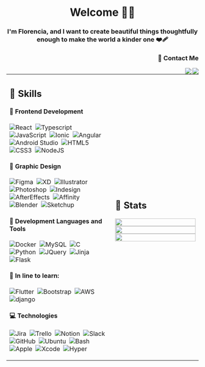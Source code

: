 <h1 align="center">Welcome 👋😊</h1>
<h3 align="center">I'm Florencia, and I want to create beautiful things thoughtfully enough to make the world a kinder one ❤️‍🩹</h3>
<h3 align="right">💬 Contact Me</h4>

[<img align="right" src="https://img.shields.io/badge/Gmail-seashell?&style=for-the-badge&logo=gmail&logoColor=red"/>](mailto:florelysmestre@gmail.com)
[<img align="right" src="https://img.shields.io/badge/Linkedin-aliceblue?&style=for-the-badge&logo=linkedin&logoColor=blue"/>](https://www.linkedin.com/in/florencialys/)


<table width=100%>
<tr>
   <td width=55%>
    
## 🌻 Skills

#### 🚀 Frontend Development

![React](https://img.shields.io/badge/React-ghostwhite?style=flat&logo=react&logoColor=dodgerblue)&nbsp;
![Typescript](https://img.shields.io/badge/Typescript-dodgerblue?style=flat&logo=typescript&logoColor=white)&nbsp;
![JavaScript](https://img.shields.io/badge/JavaScript-%23F7DF1E?style=flat&logo=javascript&logoColor=black)&nbsp;
![Ionic](https://img.shields.io/badge/Ionic-ghostwhite?style=flat&logo=ionic&logoColor=dodgerblue)&nbsp;
![Angular](https://img.shields.io/badge/Angular-red?style=flat&logo=angular&logoColor=white)&nbsp;
![Android Studio](https://img.shields.io/badge/Android_Studio-ghostwhite?style=flat&logo=androidstudio&logoColor=dodgerblue)&nbsp;
![HTML5](https://img.shields.io/badge/HTML5-orangered?style=flat&logo=html5&logoColor=white)&nbsp;
![CSS3](https://img.shields.io/badge/CSS3-blue?style=flat&logo=css3&logoColor=white)&nbsp;
![NodeJS](https://img.shields.io/badge/Node.js-%234ea94b?style=flat&logo=node.js&logoColor=ivory)&nbsp;

#### 🌈 Graphic Design

![Figma](https://img.shields.io/badge/Figma-232F3E?style=flat&logo=figma&logoColor=deeppink)&nbsp;
![XD](https://img.shields.io/badge/Adobe_Xd-purple?style=flat&logo=adobexd&logoColor=violet)&nbsp;
![Illustrator](https://img.shields.io/badge/Illustrator-sienna?style=flat&logo=adobeillustrator&logoColor=sandybrown)&nbsp;
![Photoshop](https://img.shields.io/badge/Photoshop-midnightblue?style=flat&logo=adobephotoshop&logoColor=cornflowerblue)&nbsp;
![Indesign](https://img.shields.io/badge/Indesign-darkred?style=flat&logo=adobeindesign&logoColor=cherry)&nbsp;
![AfterEffects](https://img.shields.io/badge/After_Effects-indigo?style=flat&logo=adobeaftereffects&logoColor=plum)&nbsp;
![Affinity](https://img.shields.io/badge/Affinity-232F3E?style=flat&logo=affinity&logoColor=dodgerblue)&nbsp;
![Blender](https://img.shields.io/badge/blender-232F3E?style=flat&logo=blender&logoColor=orange)&nbsp;
![Sketchup](https://img.shields.io/badge/SketchUp-232F3E?style=flat&logo=sketchup&logoColor=red)&nbsp;

#### 🔨 Development Languages and Tools

![Docker](https://img.shields.io/badge/Docker-ghostwhite?style=flat&logo=docker&logoColor=dodgerblue)&nbsp;
![MySQL](https://img.shields.io/badge/MySQL-seashell?style=flat&logo=mysql&logoColor=blue)&nbsp;
![C](https://img.shields.io/badge/C-ghostwhite?style=flat&logo=c&logoColor=blue)&nbsp;
![Python](https://img.shields.io/badge/Python-ghostwhite?style=flat&logo=python&logoColor=%23F7DF1E)&nbsp;
![JQuery](https://img.shields.io/badge/JQuery-ghostwhite?style=flat&logo=jquery&logoColor=blue)&nbsp;
![Jinja](https://img.shields.io/badge/Jinja-seashell?style=flat&logo=jinja&logoColor=red)&nbsp;
![Flask](https://img.shields.io/badge/Flask-red?style=flat&logo=flask&logoColor=black)&nbsp;

#### 🌱 In line to learn:

![Flutter](https://img.shields.io/badge/Flutter-blue?style=flat&logo=flutter&logoColor=lightblue)&nbsp;
![Bootstrap](https://img.shields.io/badge/Bootstrap-%23563D7C?style=flat&logo=bootstrap&logoColor=white)&nbsp;
![AWS](https://img.shields.io/badge/Amazon_AWS-orange?style=flat&logo=amazon-aws&logoColor=black)&nbsp;
![django](https://img.shields.io/badge/django-darkgreen?style=flat&logo=django&logoColor=black)&nbsp;

#### 💻 Technologies

![Jira](https://img.shields.io/badge/Jira-white?style=flat&logo=jira&logoColor=blue)&nbsp;
![Trello](https://img.shields.io/badge/Trello-white?style=flat&logo=trello&logoColor=blue)&nbsp;
![Notion](https://img.shields.io/badge/Notion-white?style=flat&logo=notion&logoColor=black)&nbsp;
![Slack](https://img.shields.io/badge/Slack-white?style=flat&logo=slack&logoColor=DC381F)&nbsp;
![GitHub](https://img.shields.io/badge/GitHub-white?style=flat&logo=github&logoColor=black)&nbsp;
![Ubuntu](https://img.shields.io/badge/Ubuntu-white?style=flat&logo=ubuntu&logoColor=red)&nbsp;
![Bash](https://img.shields.io/badge/Bash-white?style=flat&logo=gnu-bash&logoColor=black)&nbsp;
![Apple](https://img.shields.io/badge/Apple-white?style=flat&logo=apple&logoColor=black)&nbsp;
![Xcode](https://img.shields.io/badge/Xcode-white?style=flat&logo=xcode&logoColor=dodgerblue)&nbsp;
![Hyper](https://img.shields.io/badge/Hyper-black?style=flat&logo=hyper&logoColor=magenta)&nbsp;
</td>

<td>

## 📄 Stats

<p align="center">
  <img width="100%" src="https://github-readme-stats.vercel.app/api?username=FloLys&theme=onedark&show_icons=true&bg_color=FFFFFF00&hide_border=true" />
 <br>
  <img width="100%" src="https://github-readme-streak-stats.herokuapp.com/?user=FloLys&theme=onedark_duo&stroke=FFFFFF00&hide_border=true&background=FFFFFF00" />
 <br>
  <img width="100%" src="https://github-readme-stats.vercel.app/api/top-langs/?username=FloLys&theme=onedark&layout=compact&bg_color=FFFFFF00&text_color=black&hide_border=true&langs_count=4" />
</p>
     
  </td>
 </tr>
</table>
